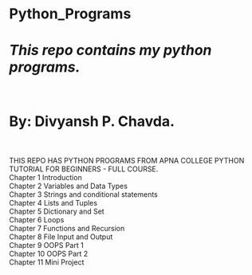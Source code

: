 # Python_Programs
<h1><i>This repo contains my python programs.</i></h1>
<br>
<h1>By: Divyansh P. Chavda.</h1>
<br><br>
THIS REPO HAS PYTHON PROGRAMS FROM APNA COLLEGE PYTHON TUTORIAL FOR BEGINNERS - FULL COURSE.
<br>
Chapter 1 Introduction
<br>
Chapter 2 Variables and Data Types
<br>
Chapter 3 Strings and conditional statements
<br>
Chapter 4 Lists and Tuples
<br>
Chapter 5 Dictionary and Set
<br>
Chapter 6 Loops
<br>
Chapter 7 Functions and Recursion
<br>
Chapter 8 File Input and Output
<br>
Chapter 9 OOPS Part 1
<br>
Chapter 10 OOPS Part 2
<br>
Chapter 11 Mini Project